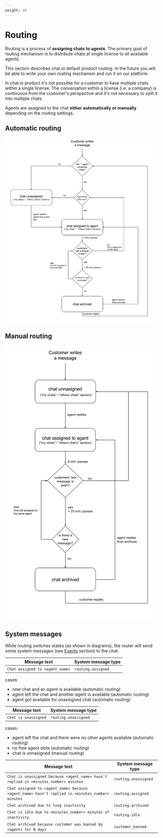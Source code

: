 ```yaml
---
weight: 40
---
```


# Routing

Routing is a process of **assigning chats to agents**. The primary goal of routing mechanism is to distribute chats at single license to all available agents.

This section describes chat.io default product routing. In the future you will be able to write your own routing mechanism and run it on our platform.

In chat.io product it's not possible for a customer to have multiple chats within a single license. The conversation within a license (i.e. a company) is continuous from the customer's perspective and it's not necessary to split it into multiple chats.

Agents are assigned to the chat **either automatically or manually** depending on the routing settings.

## Automatic routing

![Automatic routing](./images/automatic-routing.png "automatic routing")

## Manual routing

![Manual routing](./images/manual-routing.png "manual routing")

## System messages

While routing switches states (as shown in diagrams), the router will send some system messages (see [Events](../events#system-message) section) to the chat.

| Message text | System message type |
|--------------|---------------------|
| `Chat assigned to <agent_name>` | `routing.assigned` |

cases:

 - new chat and an agent is available (automatic routing)
 - agent left the chat and another agent is available (automatic routing)
 - agent got available for unassigned chat (automatic routing)

| Message text | System message type |
|--------------|---------------------|
| `Chat is unassigned` | `routing.unassigned` |

cases:

 - agent left the chat and there were no other agents available (automatic routing)
 - no free agent slots (automatic routing)
 - chat is unnasigned (manual routing)

| Message text | System message type |
|--------------|---------------------|
| `Chat is unassigned because <agent_name> hasn't replied in <minutes_number> minutes` | `routing.unassigned` |
| `Chat assigned to <agent_name> because <agent_name> hasn't replied in <minutes_number> minutes` | `routing.assigned` |
| `Chat archived due to long inactivity` | `routing.archived` |
| `Chat is idle due to <minutes_number> minutes of inactivity` | `routing.idle` |
| `Chat archived because customer was banned by <agent> for N days` | `customer_banned` |
